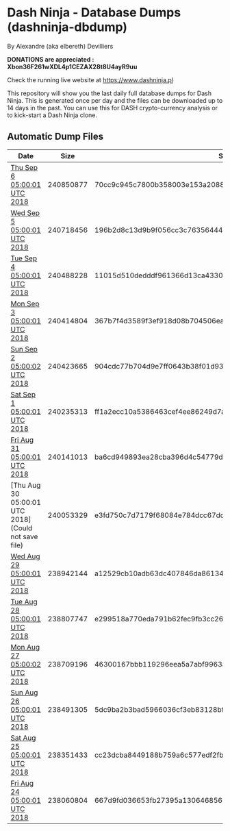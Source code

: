 # Dash Ninja - Database Dumps (dashninja-dbdump)
By Alexandre (aka elbereth) Devilliers

**DONATIONS are appreciated : Xbon36F261wXDL4p1CEZAX28t8U4ayR9uu**

Check the running live website at https://www.dashninja.pl

This repository will show you the last daily full database dumps for Dash Ninja. This is generated once per day and the files can be downloaded up to 14 days in the past.
You can use this for DASH crypto-currency analysis or to kick-start a Dash Ninja clone.


## Automatic Dump Files
| Date | Size | SHA256 |
|--|--|--|
| [Thu Sep  6 05:00:01 UTC 2018](https://transfer.sh/51XzT/dashninja-dbdump-20180906070001.tar.bz2) | 240850877 | 70cc9c945c7800b358003e153a20886e1325a4a573989147c2024c3a5e47e7c5 | 
| [Wed Sep  5 05:00:01 UTC 2018](https://transfer.sh/15TiiV/dashninja-dbdump-20180905070001.tar.bz2) | 240718456 | 196b2d8c13d9b9f056cc3c76356444829ff4f0b3b97ee658620b79c27c95df4a | 
| [Tue Sep  4 05:00:01 UTC 2018](https://transfer.sh/KApQu/dashninja-dbdump-20180904070001.tar.bz2) | 240488228 | 11015d510dedddf961366d13ca43305705b3acc75e0900f089d823ec0906284b | 
| [Mon Sep  3 05:00:01 UTC 2018](https://transfer.sh/u0PNA/dashninja-dbdump-20180903070001.tar.bz2) | 240414804 | 367b7f4d3589f3ef918d08b704506ea1c54fb5224e94aafff74958adc5f3b42c | 
| [Sun Sep  2 05:00:02 UTC 2018](https://transfer.sh/H28bH/dashninja-dbdump-20180902070002.tar.bz2) | 240423665 | 904cdc77b704d9e7ff0643b38f01d93582ccb087148e7719b2459646c1dc0f5f | 
| [Sat Sep  1 05:00:01 UTC 2018](https://transfer.sh/SmVpA/dashninja-dbdump-20180901070001.tar.bz2) | 240235313 | ff1a2ecc10a5386463cef4ee86249d7a89e085e6dda387dca67a0772badb564c | 
| [Fri Aug 31 05:00:01 UTC 2018](https://transfer.sh/Qz8Yv/dashninja-dbdump-20180831070001.tar.bz2) | 240141013 | ba6cd949893ea28cba396d4c54779d62b5ea62e89fae5b49115b554018813c81 | 
| [Thu Aug 30 05:00:01 UTC 2018](Could not save file) | 240053329 | e3fd750c7d7179f68084e784dcc67dc0531caa0c5c47f2067c1f0417d4f2438c | 
| [Wed Aug 29 05:00:01 UTC 2018](https://transfer.sh/15orIb/dashninja-dbdump-20180829070001.tar.bz2) | 238942144 | a12529cb10adb63dc407846da86134901104d73ca355f0c228adf207f3e2b2d4 | 
| [Tue Aug 28 05:00:01 UTC 2018](https://transfer.sh/F6uUq/dashninja-dbdump-20180828070001.tar.bz2) | 238807747 | e299518a770eda791b62fec9fb3cc26c0fa3c8b5aba8034a40b0be5e2f66ac20 | 
| [Mon Aug 27 05:00:02 UTC 2018](https://transfer.sh/erUxo/dashninja-dbdump-20180827070002.tar.bz2) | 238709196 | 46300167bbb119296eea5a7abf9963ad00440f85c58c1f892df66a1072609fb1 | 
| [Sun Aug 26 05:00:01 UTC 2018](https://transfer.sh/OsnTu/dashninja-dbdump-20180826070001.tar.bz2) | 238491305 | 5dc9ba2b3bad5966036cf3eb83128bf20fdecfa9bccd4d702cbb1f332d0d7c6b | 
| [Sat Aug 25 05:00:01 UTC 2018](https://transfer.sh/5iUuK/dashninja-dbdump-20180825070001.tar.bz2) | 238351433 | cc23dcba8449188b759a6c577edf2fbbdf7faeda137b10898ca7c57470301355 | 
| [Fri Aug 24 05:00:01 UTC 2018](https://transfer.sh/nsVnG/dashninja-dbdump-20180824070001.tar.bz2) | 238060804 | 667d9fd036653fb27395a130646856c95657c4d4820c09a095ae0c7b2985e7a0 | 
